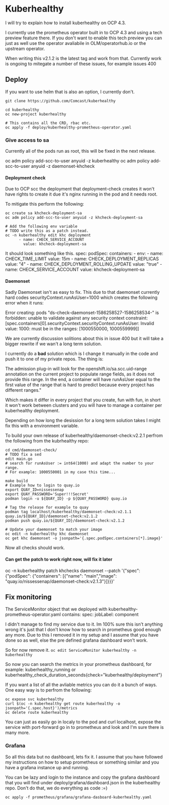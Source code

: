# Kuberhealthy

I will try to explain how to install kuberhealthy on OCP 4.3.

I currently use the prometheus operator built in to OCP 4.3 and using a tech preview feature there. If you don't want to enable this tech preview you can just as well use the operator avaliabile in OLM/operatorhub.io or the upstream operator.

When writing this v2.1.2 is the latest tag and work from that.
Currently work is ongoing to mitegate a number of these issues, for example issues 400

## Deploy

If you want to use helm that is also an option, I currently don't.

```shell
git clone https://github.com/Comcast/kuberhealthy

cd kuberhealthy
oc new-project kuberhealthy

# This contains all the CRD, rbac etc.
oc apply -f deploy/kuberhealthy-prometheus-operator.yaml
```

### Give access to sa

Currently all of the pods run as root, this will be fixed in the next release.

oc adm policy add-scc-to-user anyuid -z kuberhealthy
oc adm policy add-scc-to-user anyuid -z daemonset-khcheck

#### Deployment check

Due to OCP scc the deployment that deployment-check creates it won't have rights to create it due it's nginx running in the pod and it needs root.

To mitigate this perform the following:

```shell
oc create sa khcheck-deployment-sa
oc adm policy add-scc-to-user anyuid -z khcheck-deployment-sa

# Add the following env variable
# TODO write this as a patch instead.
oc -n kuberhealthy edit khc deployment
      - name: CHECK_SERVICE_ACCOUNT
        value: khcheck-deployment-sa
```

It should look something like this.
spec:
  podSpec:
    containers:
    - env:
      - name: CHECK_TIME_LIMIT
        value: 15m
      - name: CHECK_DEPLOYMENT_REPLICAS
        value: "4"
      - name: CHECK_DEPLOYMENT_ROLLING_UPDATE
        value: "true"
      - name: CHECK_SERVICE_ACCOUNT
        value: khcheck-deployment-sa

#### Daemonset

Sadly Daemonset isn't as easy to fix.
This due to that daemonset currently hard codes securityContext.runAsUser=1000 which creates the following error when it runs:

Error creating: pods "ds-check-daemonset-1586258527-1586258534-" is forbidden: unable to validate against any security context constraint: [spec.containers[0].securityContext.securityContext.runAsUser: Invalid value: 1000: must be in the ranges: [1000550000, 1000559999]]

We are currently discussion solitions about this in issue 400 but it will take a bigger rewrite if we wan't a long term solution.

I currently do a **bad** solution which is I change it manually in the code and push it to one of my private repos.
The thing is:

The admission plug-in will look for the openshift.io/sa.scc.uid-range annotation on the current project to populate range fields, as it does not provide this range. In the end, a container will have runAsUser equal to the first value of the range that is hard to predict because every project has different ranges."

Which makes it differ in every project that you create, fun with fun, in short it won't work between
clusters and you will have to manage a container per kuberhealthy deployment.

Depending on how long the desission for a long term solution takes I might fix this with a environment variable.

To build your own release of kuberhealthy/daemonset-check:v2.2.1 perfrom the following from the kubrhealthy repo:

```shell
cd cmd/daemonset-check/
# TODO fix a sed
edit main.go
# search for runAsUser := int64(1000) and adapt the number to your range.
# For example: 1000550001 in my case this time...

make build
# Example how to login to quay.io
export QUAY_ID=nissessenap
export QUAY_PASSWORD='Super!!!Secret'
podman login -u ${QUAY_ID} -p ${QUAY_PASSWORD} quay.io  

# Tag the release for example to quay
podman tag localhost/kuberhealthy/daemonset-check:v2.1.1 quay.io/${QUAY_ID}/daemonset-check:v2.1.2
podman push quay.io/${QUAY_ID}/daemonset-check:v2.1.2

# Update your daemonset to match your image
oc edit -n kuberhealthy khc daemonset
oc get khc daemonset -o jsonpath='{.spec.podSpec.containers[*].image}'

```

Now all checks should work.

#### Can get the patch to work right now, will fix it later

oc -n kuberhealthy patch khchecks daemonset --patch '{"spec": {"podSpec": {"containers": [{"name": "main","image": "quay.io/nissessenap/daemonset-check:v2.1.3"}]}}}'

## Fix monitoring

The ServiceMonitor object that we deployed with kuberhealthy-prometheus-operator.yaml
contains:
spec:
  jobLabel: component

I didn't manage to find my service due to it.
Im 100% sure this isn't anything wrong it's just that I don't know how to search in prometheus good enough any more.
Due to this I removed it in my setup and I assume that you have done so as well, else
the pre defined grafana dashboard won't work.

So for now remove it.
```oc edit ServiceMonitor kuberhealthy -n kuberhealthy```

So now you can search the metrics in your prometheus dashboard, for example: kuberhealthy_running
or kuberhealthy_check_duration_seconds{check="kuberhealthy/deployment"}

If you want a list of all the avliable metrics you can do it a bunch of ways.
One easy way is to perfrom the following:

```shell
oc expose svc kuberhealthy
curl $(oc -n kuberhealthy get route kuberhealthy -o jsonpath='{.spec.host}')/metrics
oc delete route kuberhealthy
```

You can just as easily go in localy to the pod and curl localhost, expose the service with port-forward go in to prometheus and look and I'm sure there is many more.

### Grafana

So all this data but no dashboard, lets fix it.
I assume that you have followed my instructions on how to setup prometheus or something
similar and you have a grafana instance up and running.

You can be lazy and login to the instance and copy the grafana dashboard
that you will find under deploy/grafana/dashboard.json in the kuberhealthy repo.
Don't do that, we do everything as code :=)

```oc apply -f prometheus/grafana/grafana-dasboard-kuberhealthy.yaml```
